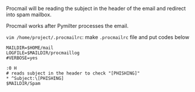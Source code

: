 Procmail will be reading the subject in the header of the email and redirect into spam mailbox.

Procmail works after Pymilter processes the email.

`vim /home/project/.procmailrc`: make `.procmailrc`  file and put codes below

```
MAILDIR=$HOME/mail
LOGFILE=$MAILDIR/procmaillog
#VERBOSE=yes

:0 H
# reads subject in the header to check "[PHISHING]"
* ^Subject:\[PHISHING]
$MAILDIR/Spam
```

